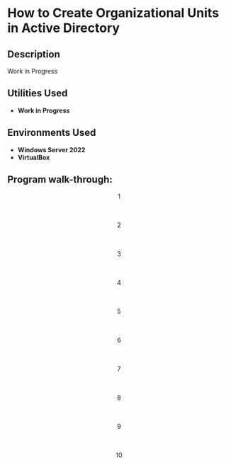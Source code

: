 <h1>How to Create Organizational Units in Active Directory</h1>

<h2>Description</h2>
Work in Progress
<br />


<h2>Utilities Used</h2>

- <b>Work in Progress</b> 

<h2>Environments Used </h2>

- <b>Windows Server 2022</b>
- <b>VirtualBox</b>

<h2>Program walk-through:</h2>

<p align="center">
1<br/>
  


<br />
<br />
<p align="center">
2<br/>




<br />
<br />
<p align="center">
3<br/>




<br />
<br />
<p align="center">
4<br/>



<br />
<br />
<p align="center">
5<br/>



<br />
<br />
<p align="center">
6<br/>




<br />
<br />
<p align="center">
7<br/>



<br />
<br />
<p align="center">
8<br/>
  


<br />
<br />
<p align="center">
9<br/>


<br />
<br />
<p align="center">
10<br/>
